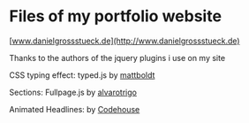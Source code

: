 # Files of my portfolio website

[www.danielgrossstueck.de](http://www.danielgrossstueck.de)

Thanks to the authors of the jquery plugins i use on my site

CSS typing effect: typed.js by [mattboldt](https://github.com/mattboldt/typed.js)

Sections: Fullpage.js by [alvarotrigo](https://github.com/alvarotrigo/fullPage.js#fullpagejs)

Animated Headlines: by [Codehouse](https://codyhouse.co/gem/css-animated-headlines/)
